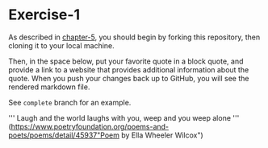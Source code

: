 # Exercise-1

As described in [chapter-5](https://info201-s17.github.io/book/introduction-to-git-and-github.html), you should begin by forking this repository, then cloning it to your local machine.

Then, in the space below, put your favorite quote in a block quote, and provide a link to a website that provides additional information about the quote. When you push your changes back up to GitHub, you will see the rendered markdown file.

See `complete` branch for an example.

'''
Laugh and the world laughs with you, weep and you weep alone
'''
(https://www.poetryfoundation.org/poems-and-poets/poems/detail/45937"Poem by Ella Wheeler Wilcox")
